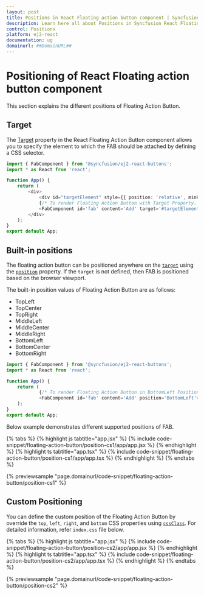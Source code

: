 ```yaml
---
layout: post
title: Positions in React Floating action button component | Syncfusion
description: Learn here all about Positions in Syncfusion React Floating action button component of Syncfusion Essential JS 2 and more.
control: Positions 
platform: ej2-react
documentation: ug
domainurl: ##DomainURL##
---
```


# Positioning of React Floating action button component

This section explains the different positions of Floating Action Button.

## Target

The [Target](https://ej2.syncfusion.com/react/documentation/api/floating-action-button/fab/#target) property in the React Floating Action Button component allows you to specify the element to which the FAB should be attached by defining a CSS selector.

```ts
import { FabComponent } from '@syncfusion/ej2-react-buttons';
import * as React from 'react';

function App() {
    return (
        <div>
            <div id="targetElement" style={{ position: 'relative', minHeight: '350px', border: '1px solid' }}></div>
            {/* To render Floating Action Button with Target Property. */ }
            <FabComponent id='fab' content='Add' target='#targetElement'></FabComponent>
        </div>
    );
}
export default App;
```

## Built-in positions

The floating action button can be positioned anywhere on the [`target`](https://ej2.syncfusion.com/react/documentation/api/floating-action-button/fab/#target) using the [`position`](https://ej2.syncfusion.com/react/documentation/api/floating-action-button/fab/#position) property. If the `target` is not defined, then FAB is positioned based on the browser viewport.

The built-in position values of Floating Action Button are as follows:
* TopLeft
* TopCenter
* TopRight
* MiddleLeft
* MiddleCenter
* MiddleRight
* BottomLeft
* BottomCenter
* BottomRight

```ts
import { FabComponent } from '@syncfusion/ej2-react-buttons';
import * as React from 'react';

function App() {
    return (
            {/* To render Floating Action Button in BottomLeft Position. */}
            <FabComponent id='fab' content='Add' position='BottomLeft'></FabComponent>
    );
}
export default App;
```

Below example demonstrates different supported positions of FAB.

{% tabs %}
{% highlight js tabtitle="app.jsx" %}
{% include code-snippet/floating-action-button/position-cs1/app/app.jsx %}
{% endhighlight %}
{% highlight ts tabtitle="app.tsx" %}
{% include code-snippet/floating-action-button/position-cs1/app/app.tsx %}
{% endhighlight %}
{% endtabs %}

 {% previewsample "page.domainurl/code-snippet/floating-action-button/position-cs1" %}

## Custom Positioning

You can define the custom position of the Floating Action Button by override the `top`, `left`, `right`, and `bottom` CSS properties using [`cssClass`](https://ej2.syncfusion.com/react/documentation/api/floating-action-button/fab/#cssclass). For detailed information, refer `index.css` file below.

{% tabs %}
{% highlight js tabtitle="app.jsx" %}
{% include code-snippet/floating-action-button/position-cs2/app/app.jsx %}
{% endhighlight %}
{% highlight ts tabtitle="app.tsx" %}
{% include code-snippet/floating-action-button/position-cs2/app/app.tsx %}
{% endhighlight %}
{% endtabs %}

 {% previewsample "page.domainurl/code-snippet/floating-action-button/position-cs2" %}
